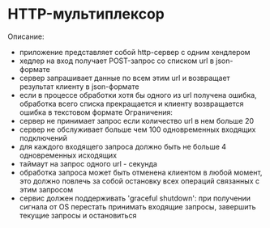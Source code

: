 # HTTP-мультиплексор

Описание:
- приложение представляет собой http-сервер с одним хендлером
- хедлер на вход получает POST-запрос со списком url в json-формате
- сервер запрашивает данные по всем этим url и возвращает результат клиенту в json-формате
- если в процессе обработки хотя бы одного из url получена ошибка, обработка всего списка прекращается и клиенту возвращается ошибка в текстовом формате
Ограничения:
- сервер не принимает запрос если количество url  в нем больше 20
- сервер не обслуживает больше чем 100 одновременных входящих подключений
- для каждого входящего запроса должно быть не больше 4 одновременных исходящих
- таймаут на запрос одного url - секунда
- обработка запроса может быть отменена клиентом в любой момент, это должно повлечь за собой остановку всех операций связанных с этим запросом
- сервис должен поддерживать 'graceful shutdown': при получении сигнала от OS перестать принимать входящие  запросы, завершить текущие запросы и остановиться